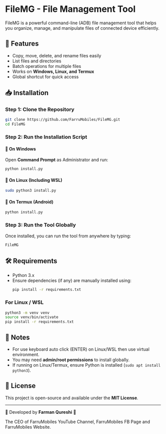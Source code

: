 # FileMG - File Management Tool

FileMG is a powerful command-line (ADB) file management tool that helps you organize, manage, and manipulate files of connected device efficiently.

## 🚀 Features

- Copy, move, delete, and rename files easily
- List files and directories
- Batch operations for multiple files
- Works on **Windows, Linux, and Termux**
- Global shortcut for quick access

## 📥 Installation

### **Step 1: Clone the Repository**

```sh
git clone https://github.com/FarruMobiles/FileMG.git
cd FileMG
```

### **Step 2: Run the Installation Script**

#### 🔹 On **Windows**

Open **Command Prompt** as Administrator and run:

```sh
python install.py
```

#### 🔹 On **Linux (Including WSL)**

```sh
sudo python3 install.py
```

#### 🔹 On **Termux (Android)**

```sh
python install.py
```

### **Step 3: Run the Tool Globally**

Once installed, you can run the tool from anywhere by typing:

```sh
FileMG
```

## 🛠 Requirements

- Python 3.x
- Ensure dependencies (if any) are manually installed using:
  ```sh
  pip install -r requirements.txt
  ```

### For Linux / WSL

```sh
python3 -m venv venv
source venv/bin/activate
pip install -r requirements.txt
```

## 📝 Notes

- For use keyboard auto click (ENTER) on Linux/WSL then use virtual environment.
- You may need **admin/root permissions** to install globally.
- If running on Linux/Termux, ensure Python is installed (`sudo apt install python3`).

## 🔗 License

This project is open-source and available under the **MIT License**.

---

📌 Developed by **Farman Qureshi** 🚀

The CEO of FarruMobiles YouTube Channel, FarruMobiles FB Page and FarruMobiles Website.